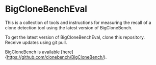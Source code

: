 # BigCloneBenchEval
This is a collection of tools and instructions for measuring the recall of a clone detection tool using the latest version of BigCloneBench.

To get the latest version of BigCloneBenchEval, clone this repository.  Receive updates using git pull.

BigCloneBench is available [here]{https://github.com/clonebench/BigCloneBench/).

